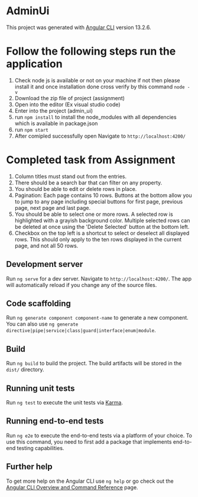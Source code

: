 # AdminUi

This project was generated with [Angular CLI](https://github.com/angular/angular-cli) version 13.2.6.


# Follow the following steps run the application
1. Check node js is available or not on your machine if not then please install it and once installation done cross 
    verify by this command `node -v`
2. Download the zip file of project (assignment)
3. Open into the editor (Ex visual studio code)
4. Enter into the project (admin_ui) 
5. run `npm install` to install the node_modules with all dependencies which is available in package.json
6. run `npm start`
7. After comipled successfully open Navigate to `http://localhost:4200/`


# Completed task from Assignment
1. Column titles must stand out from the entries.
2. There should be a search bar that can filter on any property.
3. You should be able to edit or delete rows in place.
4. Pagination: Each page contains 10 rows. Buttons at the bottom allow you to jump to any page including special buttons for first page, previous page, next page and last page.
5. You should be able to select one or more rows. A selected row is highlighted with a grayish background color. Multiple selected rows can be deleted at once using the 'Delete Selected' button at the bottom left.
6. Checkbox on the top left is a shortcut to select or deselect all displayed rows. This should only apply to the ten rows displayed in the current page, and not all 50 rows.


## Development server

Run `ng serve` for a dev server. Navigate to `http://localhost:4200/`. The app will automatically reload if you change any of the source files.

## Code scaffolding

Run `ng generate component component-name` to generate a new component. You can also use `ng generate directive|pipe|service|class|guard|interface|enum|module`.

## Build

Run `ng build` to build the project. The build artifacts will be stored in the `dist/` directory.

## Running unit tests

Run `ng test` to execute the unit tests via [Karma](https://karma-runner.github.io).

## Running end-to-end tests

Run `ng e2e` to execute the end-to-end tests via a platform of your choice. To use this command, you need to first add a package that implements end-to-end testing capabilities.

## Further help

To get more help on the Angular CLI use `ng help` or go check out the [Angular CLI Overview and Command Reference](https://angular.io/cli) page.
